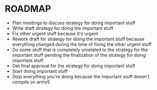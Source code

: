 # ROADMAP

* Plan meetings to discuss strategy for doing important stuff
* Write draft strategy for doing the important stuff
* Fix other urgent stuff because it's urgent
* Rework draft for strategy for doing the important stuff because everything changed during the time of fixing the other urgent stuff
* Do some stuff that is completely unrelated to the strategy for the important stuff pending the finalization of the strategy for doing important stuff
* Get final approval for the strategy for doing important stuff
* Start doing important stuff
* Stop everything you're doing because the important stuff doesn't compile on armv5

